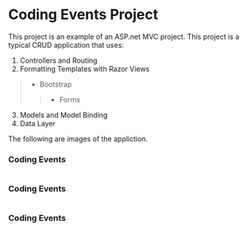 ﻿# Coding Events Project

This project is an example of an ASP.net MVC project.  This project is a typical CRUD application that uses:
1.  Controllers and Routing
2.  Formatting Templates with Razor Views
> *  Bootstrap
>> * Forms

3.  Models and Model Binding
4.  Data Layer

The following are images of the appliction.

### Coding Events
<kbd><img src="" /></kbd>

### Coding Events
<kbd><img src="" /></kbd>

### Coding Events
<kbd><img src="" /></kbd>


